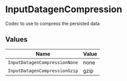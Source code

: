 # InputDatagenCompression

Codec to use to compress the persisted data


## Values

| Name                          | Value                         |
| ----------------------------- | ----------------------------- |
| `InputDatagenCompressionNone` | none                          |
| `InputDatagenCompressionGzip` | gzip                          |